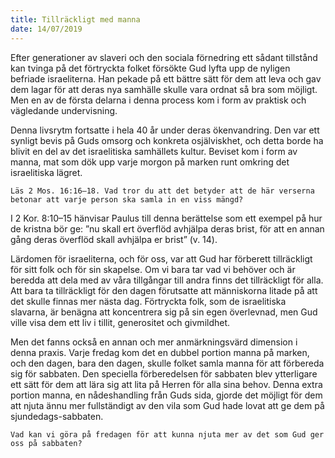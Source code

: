 ```yaml
---
title: Tillräckligt med manna
date: 14/07/2019
---
```


Efter generationer av slaveri och den sociala förnedring ett sådant tillstånd kan tvinga på det förtryckta folket försökte Gud lyfta upp de nyligen befriade israeliterna. Han pekade på ett bättre sätt för dem att leva och gav dem lagar för att deras nya samhälle skulle vara ordnat så bra som möjligt. Men en av de första delarna i denna process kom i form av praktisk och vägledande undervisning.

Denna livsrytm fortsatte i hela 40 år under deras ökenvandring. Den var ett synligt bevis på Guds omsorg och konkreta osjälviskhet, och detta borde ha blivit en del av det israelitiska samhällets kultur. Beviset kom i form av manna, mat som dök upp varje morgon på marken runt omkring det israelitiska lägret. 

`Läs 2 Mos. 16:16–18. Vad tror du att det betyder att de här verserna betonar att varje person ska samla in en viss mängd?`

I 2 Kor. 8:10–15 hänvisar Paulus till denna berättelse som ett exempel på hur de kristna bör ge: ”nu skall ert överflöd avhjälpa deras brist, för att en annan gång deras överflöd skall avhjälpa er brist” (v. 14). 

Lärdomen för israeliterna, och för oss, var att Gud har förberett tillräckligt för sitt folk och för sin skapelse. Om vi bara tar vad vi behöver och är beredda att dela med av våra tillgångar till andra finns det tillräckligt för alla. Att bara ta tillräckligt för den dagen förutsatte att människorna litade på att det skulle finnas mer nästa dag. Förtryckta folk, som de israelitiska slavarna, är benägna att koncentrera sig på sin egen överlevnad, men Gud ville visa dem ett liv i tillit, generositet och givmildhet.

Men det fanns också en annan och mer anmärkningsvärd dimension i denna praxis. Varje fredag kom det en dubbel portion manna på marken, och den dagen, bara den dagen, skulle folket samla manna för att förbereda sig för sabbaten. Den speciella förberedelsen för sabbaten blev ytterligare ett sätt för dem att lära sig att lita på Herren för alla sina behov. Denna extra portion manna, en nådeshandling från Guds sida, gjorde det möjligt för dem att njuta ännu mer fullständigt av den vila som Gud hade lovat att ge dem på sjundedags-sabbaten.

`Vad kan vi göra på fredagen för att kunna njuta mer av det som Gud ger oss på sabbaten?`